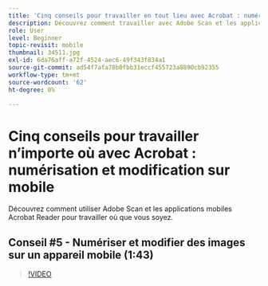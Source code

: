 ```yaml
---
title: 'Cinq conseils pour travailler en tout lieu avec Acrobat : numérisation et modification sur mobile'
description: Découvrez comment travailler avec Adobe Scan et les applications mobiles Acrobat Reader, où que vous soyez
role: User
level: Beginner
topic-revisit: mobile
thumbnail: 34511.jpg
exl-id: 6da76aff-a72f-4524-aec6-49f343f834a1
source-git-commit: ad54f7afa78b0fbb31eccf455723a8890cb92355
workflow-type: tm+mt
source-wordcount: '62'
ht-degree: 0%

---
```


# Cinq conseils pour travailler n’importe où avec Acrobat : numérisation et modification sur mobile

Découvrez comment utiliser Adobe Scan et les applications mobiles Acrobat Reader pour travailler où que vous soyez.

## Conseil #5 - Numériser et modifier des images sur un appareil mobile (1:43)

>[!VIDEO](https://video.tv.adobe.com/v/34511?quality=12&learn=on&hidetitle=true)
